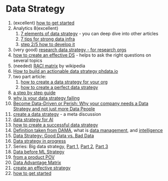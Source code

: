 # Data Strategy

1. (excellent) [how to get started](https://towardsdatascience.com/data-strategy-716059d5c066)
2. Analytics 8(excellent)&#x20;
   1. [7 elements of data strategy](https://www.analytics8.com/blog/7-elements-of-a-data-strategy/) - you can deep dive into other articles
   2. [7 tips for strong data infra](https://www.analytics8.com/blog/7-tips-for-strong-data-infrastructure/)
   3. [step 2/5 how to develop it](https://www.analytics8.com/blog/how-to-develop-data-strategy-roadmap/)
3. (very good) [research data strategy - for research orgs](https://towardsdatascience.com/research-data-strategy-2fd447f83719)
4. [how to create an effective DS](https://medium.com/method-perspectives/how-to-create-an-effective-data-strategy-ffedb1bdc71a) - helps to ask the right questions on several topics
5. (needed) [RACI matrix](https://en.wikipedia.org/wiki/Responsibility\_assignment\_matrix) by wikipedia
6. [How to build an actionable data strategy phdata.io](https://www.phdata.io/blog/how-to-build-an-actionable-data-strategy-framework/)
7. two part article:
   1. [how to create a data strategy for your org](https://towardsdatascience.com/how-to-create-a-data-strategy-for-your-organization-e0493110b2e7)
   2. [how to create a perfect data strategy](https://towardsdatascience.com/how-to-create-a-perfect-data-strategy-7e8fd9bbfad0)
8. [a step by step guide](https://towardsdatascience.com/data-strategy-a-step-by-step-guide-91529a75c72b)
9. [why is your data strategy failing](https://medium.com/geekculture/why-your-data-strategy-is-failing-19e569b6b082)
10. [Become Data-Driven or Perish: Why your company needs a Data Strategy and not just more Data People](https://towardsdatascience.com/become-data-driven-or-perish-why-your-company-needs-a-data-strategy-and-not-just-more-data-people-aa5d435c2f9)
11. [create a data strategy](https://towardsdatascience.com/data-strategy-make-data-count-fa42b42d409) - a meta discussion
12. [data strategy for AI](https://medium.com/mmc-writes/the-ai-playbook-how-to-develop-a-data-strategy-for-ai-d74df9486c0e)
13. [how to create a successful data strategy](https://towardsdatascience.com/how-to-create-a-successful-data-strategy-1293bacf463c)
14. [Definition taken from DAMA](https://www.cleverrepublic.com/what-is/data-strategy/), what is [data management](https://www.cleverrepublic.com/what-is/data-management/), and [intelligence](https://www.cleverrepublic.com/what-is/data-intelligence/)
15. [Data Strategy: Good Data vs. Bad Data](https://towardsdatascience.com/data-strategy-good-data-vs-bad-data-d40f85d7ba4e)
16. [Data strategy in progress](https://dasbarrett.medium.com/data-strategy-in-progress-53e5e341ff7)
17. Series: Big data strategy, [Part 1](https://francesco-ai.medium.com/big-data-strategy-i-tips-for-analyzing-your-data-963292a43105), [Part 2](https://francesco-ai.medium.com/big-data-strategy-part-ii-a-data-maturity-map-8e41db568625), [Part 3](https://francesco-ai.medium.com/big-data-strategy-part-iii-is-your-company-data-driven-acf871c38001)
18. [Data before ML Strategy](https://medium.com/machine-learning-in-practice/first-things-first-you-need-a-data-strategy-before-you-can-have-a-machine-learning-strategy-366f8439aedf)
19. [from a product POV](https://towardsdatascience.com/connect-the-dots-in-data-strategy-56f65a1e63a5)
20. [Data Advantage Matrix](https://towardsdatascience.com/data-advantage-matrix-a-new-way-to-think-about-data-strategy-4178cd2f520a)
21. [create an effective strategy](https://medium.com/method-perspectives/how-to-create-an-effective-data-strategy-ffedb1bdc71a)
22. [how to get started](https://towardsdatascience.com/data-strategy-716059d5c066)

